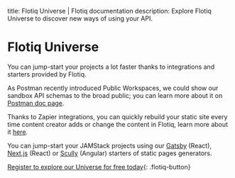 title: Flotiq Universe | Flotiq documentation
description: Explore Flotiq Universe to discover new ways of using your API.

# Flotiq Universe

You can jump-start your projects a lot faster thanks to integrations and starters provided by Flotiq.

As Postman recently introduced Public Workspaces, we could show our sandbox API schemas to the broad public; you can learn more about it on [Postman doc page](postman.md).

Thanks to Zapier integrations, you can quickly rebuild your static site every time content creator adds or change the content in Flotiq, learn more about it [here](zapier.md).

You can jump-start your JAMStack projects using our [Gatsby](gatsby.md) (React), [Next.js](nextjs.md) (React) or [Scully](scully.md) (Angular) starters of static pages generators.


[Register to explore our Universe for free today](https://editor.flotiq.com/register?plan=1ef44daa-fdc3-6790-960e-cb20a0848bfa){: .flotiq-button}

